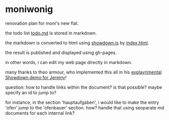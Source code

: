 # moniwonig

renovation plan for moni's new flat.

the todo list [todo.md](todo.md) is stored in markdown.

the markdown is converted to html using [showdown.js](https://github.com/showdownjs/showdown) by [index.html](index.html).

the result is published and displayed using gh-pages.

in other words, i can edit my web page directly in markdown.

many thanks to theo armour, who implemented this all in his [explayrimental Showdown demo for Jeremy](https://github.com/theo-armour/explayrimental/tree/gh-pages/tammik/showdown)!

question: how to handle links within the document? is that possible? maybe specify an id to jump to?

for instance, in the section 'hauptaufgaben', i would like to make the entry 'ofen' jump to the 'ofenbauer' section. how? handle that using seoparate md documents for each internal link?